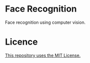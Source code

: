 # Face Recognition
Face recognition using computer vision.

# Licence
[This repository uses the MIT License.](https://github.com/callingpizza/face_recognition_project/blob/master/LICENSE)
